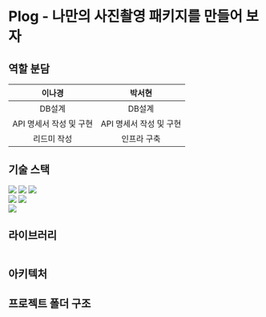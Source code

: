 # Plog - 나만의 사진촬영 패키지를 만들어 보자

## 역할 분담
|이나경|박서현|
|:---:|:---:|
|DB설계|DB설계|
|API 명세서 작성 및 구현|API 명세서 작성 및 구현|
|리드미 작성|인프라 구축|

## 기술 스택
<div>
  <img src="https://img.shields.io/badge/html5-E34F26?style=for-the-badge&logo=html5&logoColor=white"> 
  <img src="https://img.shields.io/badge/css-1572B6?style=for-the-badge&logo=css3&logoColor=white"> 
  <img src="https://img.shields.io/badge/javascript-F7DF1E?style=for-the-badge&logo=javascript&logoColor=black"> 
</div>
<div>
  <img src="https://img.shields.io/badge/react-61DAFB?style=for-the-badge&logo=react&logoColor=black">
  <img src="https://img.shields.io/badge/node.js-339933?style=for-the-badge&logo=Node.js&logoColor=white">
</div>
<div>
  <img src="https://img.shields.io/badge/github-181717?style=for-the-badge&logo=github&logoColor=white"/>
</div>

## 라이브러리
```

```

## 아키텍처

## 프로젝트 폴더 구조
```

```
